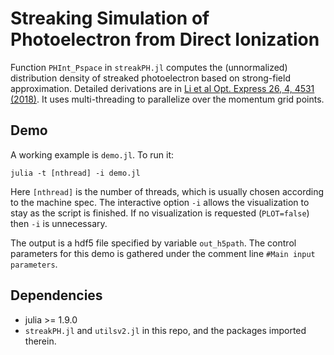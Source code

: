 # Streaking Simulation of Photoelectron from Direct Ionization
Function `PHInt_Pspace` in `streakPH.jl` computes the (unnormalized) distribution density of streaked photoelectron based on strong-field approximation. 
Detailed derivations are in [Li et al Opt. Express 26, 4, 4531 (2018)](https://doi.org/10.1364/OE.26.004531).
It uses multi-threading to parallelize over the momentum grid points. 


## Demo
A working example is `demo.jl`. To run it:
```
julia -t [nthread] -i demo.jl
```
Here `[nthread]` is the number of threads, which is usually chosen according to the machine spec. 
The interactive option `-i` allows the visualization to stay as the script is finished. 
If no visualization is requested (`PLOT=false`) then `-i` is unnecessary. 

The output is a hdf5 file specified by variable `out_h5path`.
The control parameters for this demo is gathered under the comment line `#Main input parameters`. 

## Dependencies

* julia >= 1.9.0
* `streakPH.jl` and `utilsv2.jl` in this repo, and the packages imported therein.
